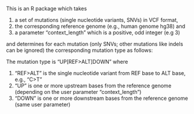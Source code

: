 This is an R package which takes

1. a set of mutations (single nucleotide variants, SNVs) in VCF format,
2. the corresponding reference genome (e.g., human genome hg38) and
3. a parameter “context_length” which is a positive, odd integer (e.g 3)
   
and determines for each mutation (only SNVs; other mutations like indels can be ignored) the corresponding mutation type as follows:

The mutation type is “UP[REF>ALT]DOWN” where
1. “REF>ALT” is the single nucleotide variant from REF base to ALT base, e.g., “C>T”
2. “UP” is one or more upstream bases from the reference genome (depending on the user parameter “context_length”)
3. “DOWN” is one or more downstream bases from the reference genome (same user parameter)
